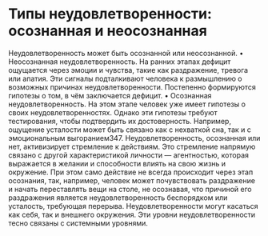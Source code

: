 # Типы неудовлетворенности: осознанная и неосознанная

Неудовлетворенность может быть осознанной или неосознанной.
• Неосознанная неудовлетворенность. На ранних этапах дефицит ощущается через эмоции и чувства, такие как раздражение, тревога или апатия. Эти сигналы подталкивают человека к размышлению о возможных причинах неудовлетворенности. Постепенно формируются гипотезы о том, в чём заключается дефицит.
• Осознанная неудовлетворенность. На этом этапе человек уже имеет гипотезы о своих неудовлетворенностях. Однако эти гипотезы требуют тестирования, чтобы подтвердить их достоверность. Например, ощущение усталости может быть связано как с нехваткой сна, так и с эмоциональным выгоранием347.
Неудовлетворенность, осознанная или нет, активизирует стремление к действиям. Это стремление напрямую связано с другой характеристикой личности — агентностью, которая выражается в желании и способности влиять на свою жизнь и окружение. При этом само действие не всегда происходит через этап осознания, так, например, человек может почувствовать раздражение и начать переставлять вещи на столе, не осознавая, что причиной его раздражения является неудовлетворенность беспорядком или усталость, требующая перерыва. 
Неудовлетворенности могут касаться как себя, так и внешнего окружения. Эти уровни неудовлетворенности тесно связаны с системными уровнями.
